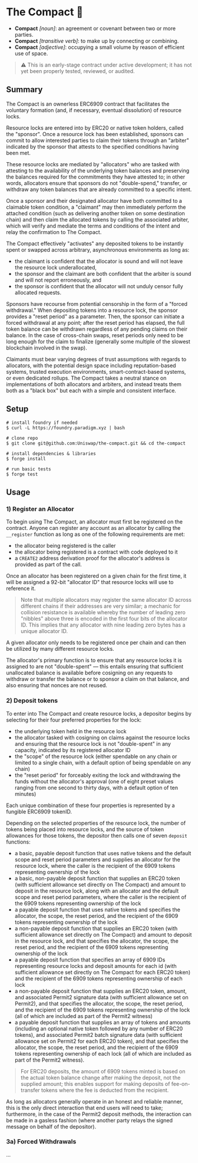 # The Compact 🤝
 - **Compact** *[noun]*: an agreement or covenant between two or more parties.
 - **Compact** *[transitive verb]*: to make up by connecting or combining.
 - **Compact** *[adjective]*: occupying a small volume by reason of efficient use of space.

> :warning: This is an early-stage contract under active development; it has not yet been properly tested, reviewed, or audited.

## Summary
The Compact is an ownerless ERC6909 contract that facilitates the voluntary formation (and, if necessary, eventual dissolution) of resource locks.

Resource locks are entered into by ERC20 or native token holders, called the "sponsor". Once a resource lock has been established, sponsors can commit to allow interested parties to claim their tokens through an "arbiter" indicated by the sponsor that attests to the specified conditions having been met.

These resource locks are mediated by "allocators" who are tasked with attesting to the availability of the underlying token balances and preserving the balances required for the commitments they have attested to; in other words, allocators ensure that sponsors do not "double-spend," transfer, or withdraw any token balances that are already committed to a specific intent.

Once a sponsor and their designated allocator have both committed to a claimable token condition, a "claimant" may then immediately perform the attached condition (such as delivering another token on some destination chain) and then claim the allocated tokens by calling the associated arbiter, which will verify and mediate the terms and conditions of the intent and relay the confirmation to The Compact.

The Compact effectively "activates" any deposited tokens to be instantly spent or swapped across arbitrary, asynchronous environments as long as:
 - the claimant is confident that the allocator is sound and will not leave the resource lock underallocated,
 - the sponsor and the claimant are both confident that the arbiter is sound and will not report erroneously, and
 - the sponsor is confident that the allocator will not unduly censor fully allocated requests.

Sponsors have recourse from potential censorship in the form of a "forced withdrawal." When depositing tokens into a resource lock, the sponsor provides a "reset period" as a parameter. Then, the sponsor can initiate a forced withdrawal at any point; after the reset period has elapsed, the full token balance can be withdrawn regardless of any pending claims on their balance. In the case of cross-chain swaps, reset periods only need to be long enough for the claim to finalize (generally some multiple of the slowest blockchain involved in the swap).

Claimants must bear varying degrees of trust assumptions with regards to allocators, with the potential design space including reputation-based systems, trusted execution environments, smart-contract-based systems, or even dedicated rollups. The Compact takes a neutral stance on implementations of both allocators and arbiters, and instead treats them both as a "black box" but each with a simple and consistent interface.

## Setup
```
# install foundry if needed
$ curl -L https://foundry.paradigm.xyz | bash

# clone repo
$ git clone git@github.com:Uniswap/the-compact.git && cd the-compact

# install dependencies & libraries
$ forge install

# run basic tests
$ forge test
```

## Usage
### 1) Register an Allocator
To begin using The Compact, an allocator must first be registered on the contract. Anyone can register any account as an allocator by calling the `__register` function as long as one of the following requirements are met:
 - the allocator being registered is the caller
 - the allocator being registered is a contract with code deployed to it
 - a `CREATE2` address derivation proof for the allocator's address is provided as part of the call.

Once an allocator has been registered on a given chain for the first time, it will be assigned a 92-bit "allocator ID" that resource locks will use to reference it.

> Note that multiple allocators may register the same allocator ID across different chains if their addresses are very similar; a mechanic for collision resistance is available whereby the number of leading zero "nibbles" above three is encoded in the first four bits of the allocator ID. This implies that any allocator with nine leading zero bytes has a unique allocator ID.

A given allocator only needs to be registered once per chain and can then be utilized by many different resource locks.

The allocator's primary function is to ensure that any resource locks it is assigned to are not "double-spent" — this entails ensuring that sufficient unallocated balance is available before cosigning on any requests to withdraw or transfer the balance or to sponsor a claim on that balance, and also ensuring that nonces are not reused.

### 2) Deposit tokens
To enter into The Compact and create resource locks, a depositor begins by selecting for their four preferred properties for the lock:
 - the underlying token held in the resource lock
 - the allocator tasked with cosigning on claims against the resource locks and ensuring that the resource lock is not "double-spent" in any capacity, indicated by its registered allocator ID
 - the "scope" of the resource lock (either spendable on any chain or limited to a single chain, with a default option of being spendable on any chain)
 - the "reset period" for forceably exiting the lock and withdrawing the funds without the allocator's approval (one of eight preset values ranging from one second to thirty days, with a default option of ten minutes)

Each unique combination of these four properties is represented by a fungible ERC6909 tokenID.

Depending on the selected properties of the resource lock, the number of tokens being placed into resource locks, and the source of token allowances for those tokens, the depositor then calls one of seven `deposit` functions:
 - a basic, payable deposit function that uses native tokens and the default scope and reset period parameters and supplies an allocator for the resource lock, where the caller is the recipient of the 6909 tokens representing ownership of the lock
 - a basic, non-payable deposit function that supplies an ERC20 token (with sufficient allowance set directly on The Compact) and amount to deposit in the resource lock, along with an allocator and the default scope and reset period parameters, where the caller is the recipient of the 6909 tokens representing ownership of the lock
 - a payable deposit function that uses native tokens and specifies the allocator, the scope, the reset period, and the recipient of the 6909 tokens representing ownership of the lock
  - a non-payable deposit function that supplies an ERC20 token (with sufficient allowance set directly on The Compact) and amount to deposit in the resource lock, and that specifies the allocator, the scope, the reset period, and the recipient of the 6909 tokens representing ownership of the lock
 - a payable deposit function that specifies an array of 6909 IDs representing resource locks and deposit amounts for each id (with sufficient allowance set directly on The Compact for each ERC20 token) and the recipient of the 6909 tokens representing ownership of each lock
 - a non-payable deposit function that supplies an ERC20 token, amount, and associated Permit2 signature data (with sufficient allowance set on Permit2), and that specifies the allocator, the scope, the reset period, and the recipient of the 6909 tokens representing ownership of the lock (all of which are included as part of the Permit2 witness)
 - a payable deposit function that supplies an array of tokens and amounts (including an optional native token followed by any number of ERC20 tokens), and associated Permit2 batch signature data (with sufficient allowance set on Permit2 for each ERC20 token), and that specifies the allocator, the scope, the reset period, and the recipient of the 6909 tokens representing ownership of each lock (all of which are included as part of the Permit2 witness).

 > For ERC20 deposits, the amount of 6909 tokens minted is based on the actual token balance change after making the deposit, not the supplied amount; this enables support for making deposits of fee-on-transfer tokens where the fee is deducted from the recipient.

As long as allocators generally operate in an honest and reliable manner, this is the only direct interaction that end users will need to take; furthermore, in the case of the Permit2 deposit methods, the interaction can be made in a gasless fashion (where another party relays the signed message on behalf of the depositor).

### 3a) Forced Withdrawals
...